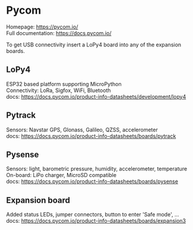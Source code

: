 # Pycom
Homepage: https://pycom.io/ \
Full documentation: https://docs.pycom.io/

To get USB connectivity insert a LoPy4 board into any of the expansion boards.<BR>

## LoPy4
ESP32 based platform supporting MicroPython\
Connectivity: LoRa, Sigfox, WiFi, Bluetooth\
docs: https://docs.pycom.io/product-info-datasheets/development/lopy4

## Pytrack
Sensors: Navstar GPS, Glonass, Galileo, QZSS, accelerometer\
docs: https://docs.pycom.io/product-info-datasheets/boards/pytrack

## Pysense
Sensors: light, barometric pressure, humidity, accelerometer, temperature\
On-board: LiPo charger, MicroSD compatible\
docs: https://docs.pycom.io/product-info-datasheets/boards/pysense

## Expansion board
Added status LEDs, jumper connectors, button to enter 'Safe mode', ...\
docs: https://docs.pycom.io/product-info-datasheets/boards/expansion3
